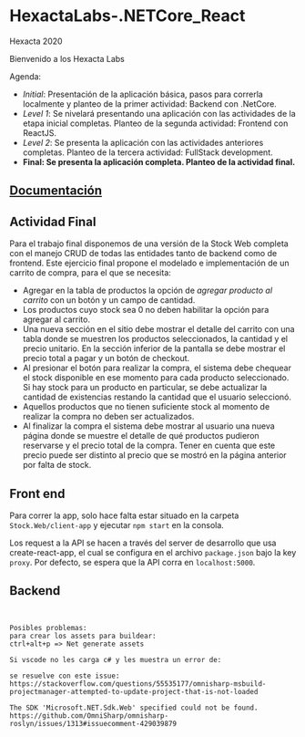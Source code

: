 # HexactaLabs-.NETCore_React

Hexacta 2020

Bienvenido a los Hexacta Labs

Agenda:
* _Initial_: Presentación de la aplicación básica, pasos para correrla localmente y planteo de la primer actividad: Backend con .NetCore.
* _Level 1_: Se nivelará presentando una aplicación con las actividades de la etapa inicial completas. Planteo de la segunda actividad: Frontend con ReactJS.
* _Level 2_: Se presenta la aplicación con las actividades anteriores completas. Planteo de la tercera actividad: FullStack development.
* __Final: Se presenta la aplicación completa. Planteo de la actividad final.__

## [Documentación](./Docs/index.md)

## Actividad Final
Para el trabajo final disponemos de una versión de la Stock Web completa con el manejo CRUD de todas las entidades tanto de backend como de frontend.
Este ejercicio final propone el modelado e implementación de un carrito de compra, para el que se necesita:

* Agregar en la tabla de productos la opción de _agregar producto al carrito_ con un botón y un campo de cantidad.
* Los productos cuyo stock sea 0 no deben habilitar la opción para agregar al carrito.
* Una nueva sección en el sitio debe mostrar el detalle del carrito con una tabla donde se muestren los productos seleccionados, la cantidad y el precio unitario. En la sección inferior de la pantalla se debe mostrar el precio total a pagar y un botón de checkout.
* Al presionar el botón para realizar la compra, el sistema debe chequear el stock disponible en ese momento para cada producto seleccionado. Si hay stock para un producto en particular, se debe actualizar la cantidad de existencias restando la cantidad que el usuario seleccionó.
* Aquellos productos que no tienen suficiente stock al momento de realizar la compra no deben ser actualizados.
* Al finalizar la compra el sistema debe mostrar al usuario una nueva página donde se muestre el detalle de qué productos pudieron reservarse y el precio total de la compra. Tener en cuenta que este precio puede ser distinto al precio que se mostró en la página anterior por falta de stock.


## Front end

Para correr la app, solo hace falta estar situado en la carpeta `Stock.Web/client-app` y ejecutar `npm start` en la consola.

Los request a la API se hacen a través del server de desarrollo que usa create-react-app, el cual se configura en el archivo
`package.json` bajo la key `proxy`. Por defecto, se espera que la API corra en `localhost:5000`.

## Backend

```dotnet run --project Stock.Api/Stock.Api.csproj


Posibles problemas: 
para crear los assets para buildear: 
ctrl+alt+p => Net generate assets

Si vscode no les carga c# y les muestra un error de: 

se resuelve con este issue: 
https://stackoverflow.com/questions/55535177/omnisharp-msbuild-projectmanager-attempted-to-update-project-that-is-not-loaded

The SDK 'Microsoft.NET.Sdk.Web' specified could not be found.
https://github.com/OmniSharp/omnisharp-roslyn/issues/1313#issuecomment-429039879
```
